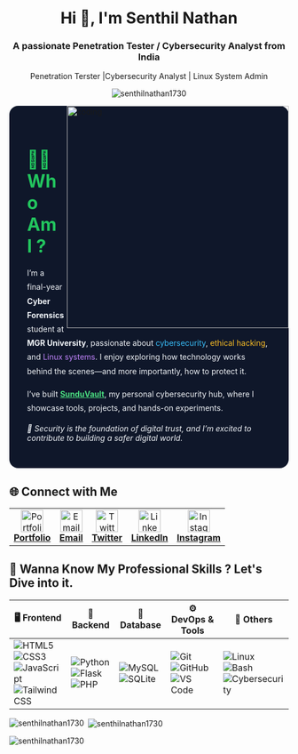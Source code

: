 <h1 align="center">Hi 👋, I'm Senthil Nathan</h1>
<h3 align="center">A passionate Penetration Tester / Cybersecurity Analyst from India</h3>
<p  align="center"> Penetration Terster |Cybersecurity Analyst | Linux System Admin </p>
<p align="center"> <img src="https://komarev.com/ghpvc/?username=senthilnathan1730&label=Profile%20views&color=0e75b6&style=flat" alt="senthilnathan1730"  align="center" /> </p>

<img align="right" alt="coding" width="400" height="400" src="https://img.freepik.com/free-vector/hacker-operating-laptop-cartoon-icon-illustration-technology-icon-concept-isolated-flat-cartoon-style_138676-2387.jpg?w=360">

<section id="about" style="background-color: #0f172a; color: #f1f5f9; padding: 2rem; border-radius: 1rem; max-width: 800px; margin: auto;">
  <h2 style="color: #22c55e; font-size: 2rem; font-weight: bold; margin-bottom: 1rem;">👨‍💻 Who Am I ?</h2>
  <p style="line-height: 1.8;">
    I’m a final-year <strong>Cyber Forensics</strong> student at <strong>MGR University</strong>, passionate about 
    <span style="color: #38bdf8;">cybersecurity</span>, <span style="color: #fbbf24;">ethical hacking</span>, and 
    <span style="color: #c084fc;">Linux systems</span>. I enjoy exploring how technology works behind the scenes—and more importantly, how to protect it.
  </p>
  <p style="margin-top: 1rem; line-height: 1.8;">
    I’ve built <a href="https://yourwebsite.com" target="_blank" style="color: #4ade80; text-decoration: underline;"><strong>SunduVault</strong></a>, my personal cybersecurity hub, where I showcase tools, projects, and hands-on experiments.
  </p>
  <p style="margin-top: 1rem; font-style: italic;">
    🔐 Security is the foundation of digital trust, and I’m excited to contribute to building a safer digital world.
  </p>
</section>


## 🌐 Connect with Me

<table>
  <tr>
    <td align="center">
      <a href="https://senthil.zeal.ninja/" title="Portfolio">
        <img src="https://cdn-icons-png.flaticon.com/128/281/281089.png" alt="Portfolio" width="40" />
        <br><strong>Portfolio</strong>
      </a>
    </td>
    <td align="center">
      <a href="mailto:gonebetaofficial@gmail.com" title="Email">
        <img src="https://cdn-icons-png.flaticon.com/128/732/732200.png" alt="Email" width="40" />
        <br><strong>Email</strong>
      </a>
    </td>
    <td align="center">
      <a href="https://twitter.com/senthil1730" title="Twitter">
        <img src="https://raw.githubusercontent.com/rahuldkjain/github-profile-readme-generator/master/src/images/icons/Social/twitter.svg" alt="Twitter" width="40" />
        <br><strong>Twitter</strong>
      </a>
    </td>
    <td align="center">
      <a href="https://linkedin.com/in/senthil-nathan" title="LinkedIn">
        <img src="https://raw.githubusercontent.com/rahuldkjain/github-profile-readme-generator/master/src/images/icons/Social/linked-in-alt.svg" alt="LinkedIn" width="40" />
        <br><strong>LinkedIn</strong>
      </a>
    </td>
    <td align="center">
      <a href="https://instagram.com/gone_beta_" title="Instagram">
        <img src="https://raw.githubusercontent.com/rahuldkjain/github-profile-readme-generator/master/src/images/icons/Social/instagram.svg" alt="Instagram" width="40" />
        <br><strong>Instagram</strong>
      </a>
    </td>
  </tr>
</table>


## 💼 Wanna Know My Professional Skills ? Let's Dive into it.

| 🖥️ Frontend                                                                                                                                                                                                                                                                                                                                                                    | 🧠 Backend                                                                                                                                                                                                                                             | 💾 Database                                                                                                                                                             | ⚙️ DevOps & Tools                                                                                                                                                                                                                                                       | 🧰 Others                                                                                                                                                                                                                                                                    |
| ------------------------------------------------------------------------------------------------------------------------------------------------------------------------------------------------------------------------------------------------------------------------------------------------------------------------------------------------------------------------------- | ------------------------------------------------------------------------------------------------------------------------------------------------------------------------------------------------------------------------------------------------------ | ----------------------------------------------------------------------------------------------------------------------------------------------------------------------- | ----------------------------------------------------------------------------------------------------------------------------------------------------------------------------------------------------------------------------------------------------------------------- | ---------------------------------------------------------------------------------------------------------------------------------------------------------------------------------------------------------------------------------------------------------------------------- |
| ![HTML5](https://img.shields.io/badge/HTML5-E34F26?logo=html5\&logoColor=white) <br> ![CSS3](https://img.shields.io/badge/CSS3-1572B6?logo=css3\&logoColor=white) <br> ![JavaScript](https://img.shields.io/badge/JavaScript-F7DF1E?logo=javascript\&logoColor=black) <br> ![Tailwind CSS](https://img.shields.io/badge/Tailwind_CSS-38B2AC?logo=tailwind-css\&logoColor=white) | ![Python](https://img.shields.io/badge/Python-3776AB?logo=python\&logoColor=white) <br> ![Flask](https://img.shields.io/badge/Flask-000000?logo=flask\&logoColor=white) <br> ![PHP](https://img.shields.io/badge/PHP-777BB4?logo=php\&logoColor=white) | ![MySQL](https://img.shields.io/badge/MySQL-4479A1?logo=mysql\&logoColor=white) <br> ![SQLite](https://img.shields.io/badge/SQLite-003B57?logo=sqlite\&logoColor=white) | ![Git](https://img.shields.io/badge/Git-F05032?logo=git\&logoColor=white) <br> ![GitHub](https://img.shields.io/badge/GitHub-181717?logo=github\&logoColor=white) <br> ![VS Code](https://img.shields.io/badge/VS_Code-007ACC?logo=visual-studio-code\&logoColor=white) | ![Linux](https://img.shields.io/badge/Linux-FCC624?logo=linux\&logoColor=black) <br> ![Bash](https://img.shields.io/badge/Bash-121011?logo=gnubash\&logoColor=white) <br> ![Cybersecurity](https://img.shields.io/badge/Cybersecurity-black?logo=protonvpn\&logoColor=green) |


<p><img align="left" src="https://github-readme-stats.vercel.app/api/top-langs?username=senthilnathan1730&show_icons=true&locale=en&layout=compact" alt="senthilnathan1730" /></p>

<p>&nbsp;<img align="center" src="https://github-readme-stats.vercel.app/api?username=senthilnathan1730&show_icons=true&locale=en" alt="senthilnathan1730" /></p>

<p><img align="center" src="https://github-readme-streak-stats.herokuapp.com/?user=senthilnathan1730&" alt="senthilnathan1730" /></p>
